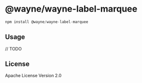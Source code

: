 # @wayne/wayne-label-marquee

```javascript
npm install @wayne/wayne-label-marquee
```

## Usage

// TODO

## License

Apache License Version 2.0
